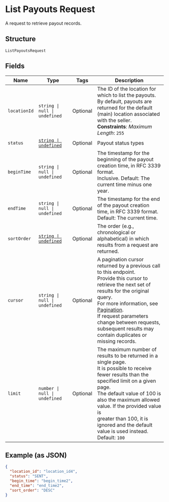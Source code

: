 <!-- Optimized: 2025-10-06 -->
<!-- RPM: 1.6.2.1.1.6.2.1_list-payouts-request_20251006 -->
<!-- Session: E2E RPM DNA Application -->
<!-- AOM: RND (Reggie & Dro) -->
<!-- COI: TECHNOLOGY -->
<!-- RPM: HIGH -->
<!-- ACTION: BUILD -->


# List Payouts Request

A request to retrieve payout records.

## Structure

`ListPayoutsRequest`

## Fields

| Name | Type | Tags | Description |
|  --- | --- | --- | --- |
| `locationId` | `string \| null \| undefined` | Optional | The ID of the location for which to list the payouts.<br>By default, payouts are returned for the default (main) location associated with the seller.<br>**Constraints**: *Maximum Length*: `255` |
| `status` | [`string \| undefined`](../../doc/models/payout-status.md) | Optional | Payout status types |
| `beginTime` | `string \| null \| undefined` | Optional | The timestamp for the beginning of the payout creation time, in RFC 3339 format.<br>Inclusive. Default: The current time minus one year. |
| `endTime` | `string \| null \| undefined` | Optional | The timestamp for the end of the payout creation time, in RFC 3339 format.<br>Default: The current time. |
| `sortOrder` | [`string \| undefined`](../../doc/models/sort-order.md) | Optional | The order (e.g., chronological or alphabetical) in which results from a request are returned. |
| `cursor` | `string \| null \| undefined` | Optional | A pagination cursor returned by a previous call to this endpoint.<br>Provide this cursor to retrieve the next set of results for the original query.<br>For more information, see [Pagination](https://developer.squareup.com/docs/build-basics/common-api-patterns/pagination).<br>If request parameters change between requests, subsequent results may contain duplicates or missing records. |
| `limit` | `number \| null \| undefined` | Optional | The maximum number of results to be returned in a single page.<br>It is possible to receive fewer results than the specified limit on a given page.<br>The default value of 100 is also the maximum allowed value. If the provided value is<br>greater than 100, it is ignored and the default value is used instead.<br>Default: `100` |

## Example (as JSON)

```json
{
  "location_id": "location_id4",
  "status": "SENT",
  "begin_time": "begin_time2",
  "end_time": "end_time2",
  "sort_order": "DESC"
}
```
